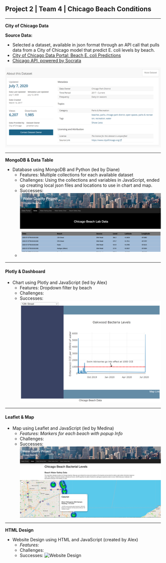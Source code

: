 ## Project 2 | Team 4 | Chicago Beach Conditions

---

**City of Chicago Data**

**Source Data:**

* Selected a dataset, available in json format through an API call that pulls data from a City of Chicago model that predict E. coli levels by beach.
* [City of Chicago Data Portal: Beach E. coli Predictions](https://data.cityofchicago.org/Parks-Recreation/Beach-E-coli-Predictions/xvsz-3xcj)
* [Chicago API, powered by Socrata](https://dev.socrata.com/foundry/data.cityofchicago.org/xvsz-3xcj)

![Chicago Data Portal | Beach E. coli Predictions](screenshots/predictions_dataset.png)

---

**MongoDB & Data Table**

* Database using MongoDB and Python (led by Diane)
  * Features: Multiple collections for each available dataset
  * Challenges: Using the collections and variables in JavaScript, ended up creating local json files and locations to use in chart and map.
  * Successes:
    ![MongoDB](screenshots/data_table.png)
  *

---

#### **Plotly & Dashboard**

* Chart using Plotly and JavaScript (led by Alex)
  * Features: Dropdown filter by beach
  * Challenges:
  * Successes:
    ![Plotly Dashboard](screenshots/dashboard.png)

---

#### **Leaflet & Map**

* Map using Leaflet and JavaScript (led by Medina)
  * *Features: Markers for each beach with popup Info*
  * Challenges:
  * Successes:
    ![Leaflet Map](screenshots/map.png)

---

**HTML Design**

* Website Design using HTML and JavaScript (created by Alex)
  * *Features:*
  * Challenges:
  * Successes:
    ![Website Design](screenshots/website.png)
